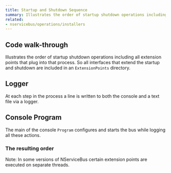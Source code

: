 ```yaml
---
title: Startup and Shutdown Sequence
summary: Illustrates the order of startup shutdown operations including all extension points that plug into that process.
related:
- nservicebus/operations/installers
---
```



## Code walk-through

Illustrates the order of startup shutdown operations including all extension points that plug into that process. So all interfaces that extend the startup and shutdown are included in an `ExtensionPoints` directory. 


## Logger

At each step in the process a line is written to both the console and a text file via a logger.

<!-- import Logger -->


## Console Program

The main of the console `Program` configures and starts the bus while logging all these actions.

<!-- import Program -->


### The resulting order 

Note: In some versions of NServiceBus certain extension points are executed on separate threads.
 
<!-- import StartupShutdownSequence -->
